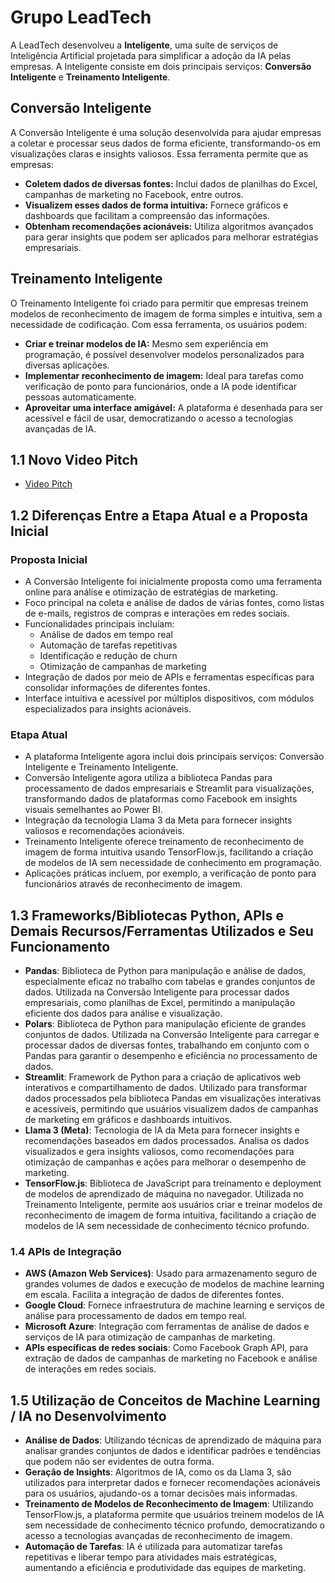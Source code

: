 # Grupo LeadTech

A LeadTech desenvolveu a **Inteligente**, uma suíte de serviços de Inteligência Artificial projetada para simplificar a adoção da IA pelas empresas. A Inteligente consiste em dois principais serviços: **Conversão Inteligente** e **Treinamento Inteligente**.

## Conversão Inteligente

A Conversão Inteligente é uma solução desenvolvida para ajudar empresas a coletar e processar seus dados de forma eficiente, transformando-os em visualizações claras e insights valiosos. Essa ferramenta permite que as empresas:

- **Coletem dados de diversas fontes:** Inclui dados de planilhas do Excel, campanhas de marketing no Facebook, entre outros.
- **Visualizem esses dados de forma intuitiva:** Fornece gráficos e dashboards que facilitam a compreensão das informações.
- **Obtenham recomendações acionáveis:** Utiliza algoritmos avançados para gerar insights que podem ser aplicados para melhorar estratégias empresariais.

## Treinamento Inteligente

O Treinamento Inteligente foi criado para permitir que empresas treinem modelos de reconhecimento de imagem de forma simples e intuitiva, sem a necessidade de codificação. Com essa ferramenta, os usuários podem:

- **Criar e treinar modelos de IA:** Mesmo sem experiência em programação, é possível desenvolver modelos personalizados para diversas aplicações.
- **Implementar reconhecimento de imagem:** Ideal para tarefas como verificação de ponto para funcionários, onde a IA pode identificar pessoas automaticamente.
- **Aproveitar uma interface amigável:** A plataforma é desenhada para ser acessível e fácil de usar, democratizando o acesso a tecnologias avançadas de IA.

## 1.1 Novo Video Pitch
- [Video Pitch](https://youtu.be/zFzJcCEPr0M)

## 1.2 Diferenças Entre a Etapa Atual e a Proposta Inicial

### Proposta Inicial

- A Conversão Inteligente foi inicialmente proposta como uma ferramenta online para análise e otimização de estratégias de marketing.
- Foco principal na coleta e análise de dados de várias fontes, como listas de e-mails, registros de compras e interações em redes sociais.
- Funcionalidades principais incluíam:
  - Análise de dados em tempo real
  - Automação de tarefas repetitivas
  - Identificação e redução de churn
  - Otimização de campanhas de marketing
- Integração de dados por meio de APIs e ferramentas específicas para consolidar informações de diferentes fontes.
- Interface intuitiva e acessível por múltiplos dispositivos, com módulos especializados para insights acionáveis.

### Etapa Atual

- A plataforma Inteligente agora inclui dois principais serviços: Conversão Inteligente e Treinamento Inteligente.
- Conversão Inteligente agora utiliza a biblioteca Pandas para processamento de dados empresariais e Streamlit para visualizações, transformando dados de plataformas como Facebook em insights visuais semelhantes ao Power BI.
- Integração da tecnologia Llama 3 da Meta para fornecer insights valiosos e recomendações acionáveis.
- Treinamento Inteligente oferece treinamento de reconhecimento de imagem de forma intuitiva usando TensorFlow.js, facilitando a criação de modelos de IA sem necessidade de conhecimento em programação.
- Aplicações práticas incluem, por exemplo, a verificação de ponto para funcionários através de reconhecimento de imagem.

## 1.3 Frameworks/Bibliotecas Python, APIs e Demais Recursos/Ferramentas Utilizados e Seu Funcionamento

- **Pandas**: Biblioteca de Python para manipulação e análise de dados, especialmente eficaz no trabalho com tabelas e grandes conjuntos de dados. Utilizada na Conversão Inteligente para processar dados empresariais, como planilhas de Excel, permitindo a manipulação eficiente dos dados para análise e visualização.
- **Polars**: Biblioteca de Python para manipulação eficiente de grandes conjuntos de dados. Utilizada na Conversão Inteligente para carregar e processar dados de diversas fontes, trabalhando em conjunto com o Pandas para garantir o desempenho e eficiência no processamento de dados.
- **Streamlit**: Framework de Python para a criação de aplicativos web interativos e compartilhamento de dados. Utilizado para transformar dados processados pela biblioteca Pandas em visualizações interativas e acessíveis, permitindo que usuários visualizem dados de campanhas de marketing em gráficos e dashboards intuitivos.
- **Llama 3 (Meta)**: Tecnologia de IA da Meta para fornecer insights e recomendações baseados em dados processados. Analisa os dados visualizados e gera insights valiosos, como recomendações para otimização de campanhas e ações para melhorar o desempenho de marketing.
- **TensorFlow.js**: Biblioteca de JavaScript para treinamento e deployment de modelos de aprendizado de máquina no navegador. Utilizada no Treinamento Inteligente, permite aos usuários criar e treinar modelos de reconhecimento de imagem de forma intuitiva, facilitando a criação de modelos de IA sem necessidade de conhecimento técnico profundo.

### 1.4 APIs de Integração

- **AWS (Amazon Web Services)**: Usado para armazenamento seguro de grandes volumes de dados e execução de modelos de machine learning em escala. Facilita a integração de dados de diferentes fontes.
- **Google Cloud**: Fornece infraestrutura de machine learning e serviços de análise para processamento de dados em tempo real.
- **Microsoft Azure**: Integração com ferramentas de análise de dados e serviços de IA para otimização de campanhas de marketing.
- **APIs específicas de redes sociais**: Como Facebook Graph API, para extração de dados de campanhas de marketing no Facebook e análise de interações em redes sociais.

## 1.5 Utilização de Conceitos de Machine Learning / IA no Desenvolvimento

- **Análise de Dados**: Utilizando técnicas de aprendizado de máquina para analisar grandes conjuntos de dados e identificar padrões e tendências que podem não ser evidentes de outra forma.
- **Geração de Insights**: Algoritmos de IA, como os da Llama 3, são utilizados para interpretar dados e fornecer recomendações acionáveis para os usuários, ajudando-os a tomar decisões mais informadas.
- **Treinamento de Modelos de Reconhecimento de Imagem**: Utilizando TensorFlow.js, a plataforma permite que usuários treinem modelos de IA sem necessidade de conhecimento técnico profundo, democratizando o acesso a tecnologias avançadas de reconhecimento de imagem.
- **Automação de Tarefas**: IA é utilizada para automatizar tarefas repetitivas e liberar tempo para atividades mais estratégicas, aumentando a eficiência e produtividade das equipes de marketing.

